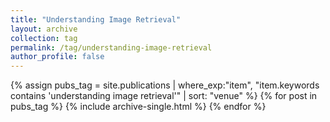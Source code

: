 ```yaml
---
title: "Understanding Image Retrieval"
layout: archive
collection: tag
permalink: /tag/understanding-image-retrieval
author_profile: false
---
```


{% assign pubs_tag = site.publications | where_exp:"item", "item.keywords contains 'understanding image retrieval'" | sort: "venue" %}
{% for post in pubs_tag %}
  {% include archive-single.html %}
{% endfor %}